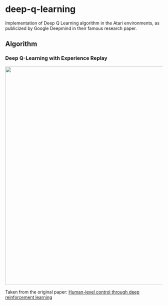 # deep-q-learning

Implementation of Deep Q Learning algorithm in the Atari environments, as publicized by Google Deepmind in their famous research paper.

## Algorithm

### __Deep Q-Learning with Experience Replay__

<img src="assets/pseudocode.png" width="700">

Taken from the original paper: [Human-level control through deep reinforcement learning](https://www.nature.com/articles/nature14236) 
